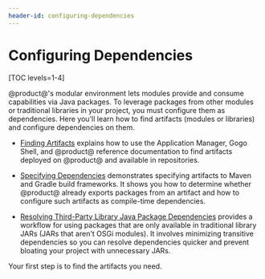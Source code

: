 ```yaml
---
header-id: configuring-dependencies
---
```


# Configuring Dependencies

[TOC levels=1-4]

@product@'s modular environment lets modules provide and consume capabilities
via Java packages. To leverage packages from other modules or traditional
libraries in your project, you must configure them as dependencies. Here you'll
learn how to find artifacts (modules or libraries) and configure dependencies on
them. 

-   [Finding Artifacts](/docs/7-2/customization/-/knowledge_base/c/finding-artifacts)
    explains how to use the Application Manager, Gogo Shell, and @product@
    reference documentation to find artifacts deployed on @product@ and
    available in repositories.   

-   [Specifying Dependencies](/docs/7-2/customization/-/knowledge_base/c/specifying-dependencies)
    demonstrates specifying artifacts to Maven and Gradle build frameworks. It
    shows you how to determine whether @product@ already exports packages from
    an artifact and how to configure such artifacts as compile-time
    dependencies. 

-   [Resolving Third-Party Library Java Package Dependencies](/docs/7-2/customization/-/knowledge_base/c/resolving-thid-party-library-java-package-dependencies)
    provides a workflow for using packages that are only available in
    traditional library JARs (JARs that aren't OSGi modules). It involves
    minimizing transitive dependencies so you can resolve dependencies quicker
    and prevent bloating your project with unnecessary JARs. 

Your first step is to find the artifacts you need.
